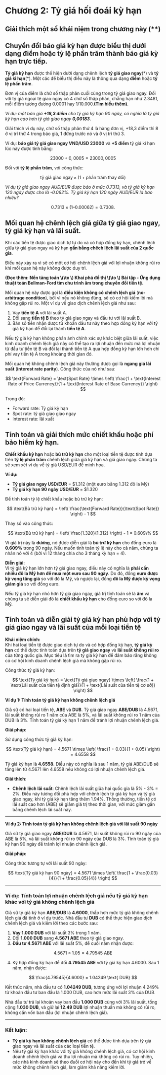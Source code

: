 # Chương 2: Tỷ giá hối đoái kỳ hạn

## Giải thích một số khái niệm trong chương này (\*\*)


## Chuyển đổi báo giá kỳ hạn được biểu thị dưới dạng điểm hoặc tỷ lệ phần trăm thành báo giá kỳ hạn trực tiếp.

**Tỷ giá kỳ hạn** được thể hiện dưới dạng chênh lệch **tỷ giá giao ngay**(\*)  và **tỷ giá kì hạn**(\*). Một các để biểu thị điều này là thông qua dạng **điểm** hoặc **tỷ lệ phần trăm**.

Đơn vị của điểm là chữ số thập phân cuối cùng trong tỷ giá giao ngay. Đối với tỷ giá ngoại tệ giao ngay có 4 chữ số thập phân, chẳng hạn như 2.3481, mỗi điểm tương đương 0.0001 hay 1/10.000.**(Tìm hiểu thêm)**.

*Ví dụ: một báo giá **+18,3 điểm** cho tỷ giá kỳ hạn 90 ngày, có nghĩa là tỷ giá kỳ hạn cao hơn tỷ giá giao ngay **0,00183***. 

Giải thích ví dụ này, chữ số thập phân thứ 4 là hàng đơn vị, +18,3 điểm thì 8 ở vị trí thứ 4 trong báo giá, 1 đứng trước nó và ở vị trí thứ 3.

Ví dụ: **báo giá tỷ giá giao ngay VND/USD 23000** và  **+5 điểm** tỷ giá kì hạn lúc này được tính bằng:

$$
23000 + 0,0005 = 23000,0005
$$

Đối với **tỷ lệ phần trăm**, với công thức:

$$
\text{tỷ giá giao ngay} \times (1+\text{phần trăm thay đổi})
$$

*Ví dụ tỷ giá giao ngay AUD/EUR được báo ở mức 0.7313, và tỷ giá kỳ hạn 120 ngày được cho là -0.062%. Tỷ giá kỳ hạn 120 ngày AUD/EUR là bao nhiêu?*

$$
0.7313 \times (1 – 0.00062) = 0.7308.
$$

## Mối quan hệ chênh lệch giá giữa tỷ giá giao ngay, tỷ giá kỳ hạn và lãi suất.

Khi các tiền tệ được giao dịch tự tự do và có hợp đồng kỳ hạn, chênh lệch giữa tỷ giá giao ngay và kỳ hạn **gần bằng chêch lệch lãi suất của 2 quốc gia**. 

Điều này xảy ra vì sẽ có một cơ hội chênh lệch giá với lợi nhuận không rủi ro khi mối quan hệ này không được duy trì.

**(Đọc thêm: Nền tảng toán \\(\to \\) Khai phá đồ thị \\(\to \\) Bài tập - Ứng dụng thuật toán Bellman-Ford tìm chu trình âm trong chuyển đổi tiền tệ.**

Mối quan hệ này được gọi là **điều kiện không có chênh lệch giá** (**no-arbitrage condition**), bởi vì nếu nó không đúng, sẽ có cơ hội kiếm lời mà không gặp rủi ro. Một ví dụ về giao dịch chênh lệch giá như sau:

1. Vay **tiền tệ A** với lãi suất A.
2. Đổi sang **tiền tệ B** theo tỷ giá giao ngay và đầu tư với lãi suất B.
3. Bán số tiền nhận được từ khoản đầu tư này theo hợp đồng kỳ hạn với tỷ giá kỳ hạn để đổi lại thành **tiền tệ A**.

Nếu tỷ giá kỳ hạn không phản ánh chính xác sự khác biệt giữa lãi suất, việc kinh doanh chênh lệch giá này có thể tạo ra lợi nhuận đến mức mà lợi nhuận từ đầu tư tiền tệ B và đổi lại thành tiền tệ A qua hợp đồng kỳ hạn lớn hơn chi phí vay tiền tệ A trong khoảng thời gian đó.

Mối quan hệ không chênh lệch giá này thường được gọi là **ngang giá lãi suất** (**interest rate parity**). Công thức của nó như sau:

$$
\text{Forward Rate} = \text{Spot Rate} \times \left( \frac{1 + \text{Interest Rate of Price Currency}}{1 + \text{Interest Rate of Base Currency}} \right)
$$

Trong đó:
* Forward rate: Tỷ giá kỳ hạn
* Spot rate: tỷ giá giao giao ngay
* Interest rate: lãi xuất 
## Tính toán và giải thích mức chiết khấu hoặc phí bảo hiểm kỳ hạn.


**Chiết khấu kỳ hạn** hoặc **bù trừ kỳ hạn** cho một loại tiền tệ được tính dựa trên **tỷ lệ phần trăm** chênh lệch giữa giá kỳ hạn và giá giao ngay. Chúng ta sẽ xem xét ví dụ về tỷ giá USD/EUR để minh họa.

**Ví dụ:**

- **Tỷ giá giao ngay USD/EUR** = $1.312 (một euro bằng 1.312 đô la Mỹ)
- **Tỷ giá kỳ hạn 90 ngày USD/EUR** = $1.320

Để tính toán tỷ lệ chiết khấu hoặc bù trừ kỳ hạn:

$$
\text{Bù trừ kỳ hạn} = \left( \frac{\text{Forward Rate}}{\text{Spot Rate}} \right) - 1
$$

Thay số vào công thức:

$$
\text{Bù trừ kỳ hạn} = \left( \frac{1.320}{1.312} \right) - 1 = 0.609\%
$$

Vì giá trị này là **dương**, nó được diễn giải là **bù trừ kỳ hạn** cho đồng euro là **0.609%** trong 90 ngày. Nếu muốn tính toán tỷ lệ này cho cả năm, chúng ta nhân nó với 4 (bởi vì 12 tháng chia cho 3 tháng kỳ hạn = 4).

**Diễn giải:**  
Vì tỷ giá kỳ hạn lớn hơn tỷ giá giao ngay, điều này có nghĩa là **phải cần nhiều đô la Mỹ hơn để mua một euro sau 90 ngày**. Do đó, đồng **euro được kỳ vọng tăng giá** so với đô la Mỹ, và ngược lại, đồng **đô la Mỹ được kỳ vọng giảm giá** so với đồng euro.

Nếu tỷ giá kỳ hạn nhỏ hơn tỷ giá giao ngay, giá trị tính toán sẽ là **âm** và chúng ta sẽ diễn giải đó là **chiết khấu kỳ hạn** cho đồng euro so với đô la Mỹ.

## Tính toán và diễn giải tỷ giá kỳ hạn phù hợp với tỷ giá giao ngay và lãi suất của mỗi loại tiền tệ

**Khái niệm chính:**  
Khi hai loại tiền tệ được giao dịch tự do và có hợp đồng kỳ hạn, **tỷ giá kỳ hạn** có thể được tính toán dựa trên **tỷ giá giao ngay** và **lãi suất không rủi ro** của từng quốc gia. Mục tiêu là tìm ra tỷ giá kỳ hạn để đảm bảo rằng không có cơ hội kinh doanh chênh lệch giá mà không gặp rủi ro. 

Công thức tỷ giá kỳ hạn:

$$
\text{Tỷ giá kỳ hạn} = \text{Tỷ giá giao ngay} \times \left( \frac{1 + \text{Lãi suất của tiền tệ định giá}}{1 + \text{Lãi suất của tiền tệ cơ sở}} \right)
$$

**Ví dụ 1: Tính toán tỷ giá kỳ hạn không chênh lệch giá**

Giả sử có hai loại tiền tệ, **ABE** và **DUB**. Tỷ giá giao ngay **ABE/DUB** là 4.5671, lãi suất không rủi ro 1 năm của ABE là 5%, và lãi suất không rủi ro 1 năm của DUB là 3%. Tính toán tỷ giá kỳ hạn 1 năm để tránh lợi nhuận chênh lệch giá.

**Giải pháp:**

Sử dụng công thức tỷ giá kỳ hạn:

$$
\text{Tỷ giá kỳ hạn} = 4.5671 \times \left( \frac{1 + 0.03}{1 + 0.05} \right) = 4.6558
$$

Tỷ giá kỳ hạn là **4.6558**. Điều này có nghĩa là sau 1 năm, tỷ giá ABE/DUB sẽ tăng lên từ 4.5671 lên 4.6558 nếu không có lợi nhuận chênh lệch giá.

**Giải thích:**  
- **Chênh lệch lãi suất**: Chênh lệch lãi suất giữa hai quốc gia là 5% - 3% = 2%. Điều này tương đối phù hợp với chênh lệch tỷ giá kỳ hạn và tỷ giá giao ngay, khi tỷ giá kỳ hạn tăng thêm 1.94%. Thông thường, tiền tệ có lãi suất cao hơn (ABE) sẽ giảm giá trị theo thời gian, với mức giảm gần bằng chênh lệch lãi suất này.

---

**Ví dụ 2: Tính toán tỷ giá kỳ hạn không chênh lệch giá với lãi suất 90 ngày**

Giả sử tỷ giá giao ngay **ABE/DUB** là 4.5671, lãi suất không rủi ro 90 ngày của ABE là 5%, và lãi suất không rủi ro 90 ngày của DUB là 3%. Tính toán tỷ giá kỳ hạn 90 ngày để tránh lợi nhuận chênh lệch giá.

**Giải pháp:**

Công thức tương tự với lãi suất 90 ngày:

$$
\text{Tỷ giá kỳ hạn 90 ngày} = 4.5671 \times \left( \frac{1 + \frac{0.03}{4}}{1 + \frac{0.05}{4}} \right)
$$

---

### **Ví dụ: Tính toán lợi nhuận chênh lệch giá nếu tỷ giá kỳ hạn khác với tỷ giá không chênh lệch giá**

Giả sử tỷ giá kỳ hạn **ABE/DUB** là **4.6000**, thấp hơn mức tỷ giá không chênh lệch giá đã tính ở ví dụ trước. Nhà đầu tư **DUB** có thể thực hiện giao dịch chênh lệch giá và kiếm lời theo các bước sau:

1. **Vay 1.000 DUB** với lãi suất 3% trong 1 năm.
2. Đổi **1.000 DUB** sang **4.5671 ABE** theo tỷ giá giao ngay.
3. **Đầu tư 4.5671 ABE** với lãi suất 5%, để cuối năm nhận được:

$$
4.5671 \times 1.05 = 4.79545 \text{ ABE}
$$
   
4. Ký hợp đồng kỳ hạn để đổi **4.79545 ABE** với tỷ giá kỳ hạn 4.6000. Sau 1 năm, nhận được:

$$
\frac{4.79545}{4.6000} = 1.04249 \text{ DUB}
$$

Kết thúc năm, nhà đầu tư có **1.04249 DUB**, tương ứng với lợi nhuận 4.249% từ khoản đầu tư ban đầu là 1.000 DUB, cao hơn mức lãi suất 3% của DUB.

Nhà đầu tư trả lại khoản vay ban đầu **1.000 DUB** cùng với 3% lãi suất, tổng cộng **1.030 DUB**, và giữ lại **12.49 DUB** lợi nhuận thuần mà không có rủi ro, không cần vốn ban đầu (lợi nhuận chênh lệch giá).

---

### **Kết luận:**
- **Tỷ giá kỳ hạn không chênh lệch giá** có thể được tính dựa trên tỷ giá giao ngay và lãi suất của các loại tiền tệ.
- Nếu tỷ giá kỳ hạn khác với tỷ giá không chênh lệch giá, có cơ hội kinh doanh chênh lệch giá và thu lợi nhuận mà không có rủi ro. Tuy nhiên, các nhà kinh doanh sẽ theo đuổi cơ hội này cho đến khi tỷ giá trở về mức không chênh lệch giá, làm giảm khả năng kiếm lời.
